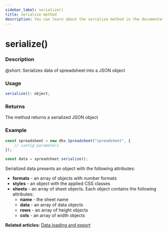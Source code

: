 ```yaml
---
sidebar_label: serialize()
title: serialize method
description: You can learn about the serialize method in the documentation of the DHTMLX JavaScript Spreadsheet library. Browse developer guides and API reference, try out code examples and live demos, and download a free 30-day evaluation version of DHTMLX Spreadsheet.
---
```


# serialize()

### Description

@short: Serializes data of spreadsheet into a JSON object

### Usage

~~~jsx
serialize(): object;
~~~

### Returns

The method returns a serialized JSON object

### Example

~~~jsx {5}
const spreadsheet = new dhx.Spreadsheet("spreadsheet", {
    // config parameters
});

const data = spreadsheet.serialize();
~~~

Serialized data presents an object with the following attributes:

- **formats** - an array of objects with number formats
- **styles** - an object with the applied CSS classes
- **sheets** - an array of sheet objects. Each object contains the following attributes:
  - **name** - the sheet name
  - **data** - an array of data objects
  - **rows** - an array of height objects
  - **cols** - an array of width objects

**Related articles:** [Data loading and export](loading_data.md#saving-and-restoring-state)
